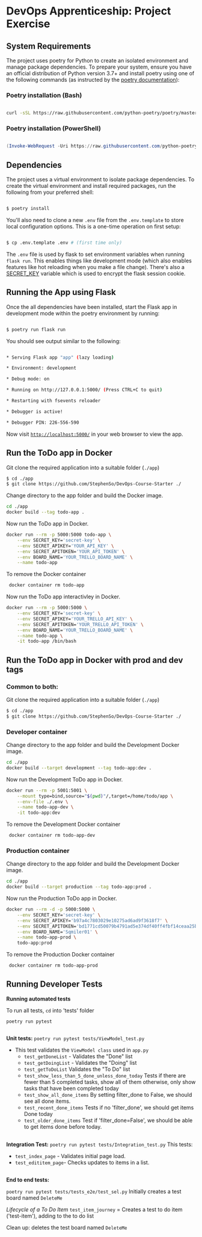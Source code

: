 # DevOps Apprenticeship: Project Exercise

## System Requirements

The project uses poetry for Python to create an isolated environment and manage package dependencies. To prepare your system, ensure you have an official distribution of Python version 3.7+ and install poetry using one of the following commands (as instructed by the [poetry documentation](https://python-poetry.org/docs/#system-requirements)):

### Poetry installation (Bash)
```bash

curl -sSL https://raw.githubusercontent.com/python-poetry/poetry/master/get-poetry.py | python

```
 ### Poetry installation (PowerShell)
 
```powershell

(Invoke-WebRequest -Uri https://raw.githubusercontent.com/python-poetry/poetry/master/get-poetry.py -UseBasicParsing).Content | python

```
## Dependencies
  

The project uses a virtual environment to isolate package dependencies. To create the virtual environment and install required packages, run the following from your preferred shell:
 
```bash

$ poetry install

```
You'll also need to clone a new `.env` file from the `.env.template` to store local configuration options. This is a one-time operation on first setup:

```bash

$ cp .env.template .env # (first time only)

``` 


The `.env` file is used by flask to set environment variables when running `flask run`. This enables things like development mode (which also enables features like hot reloading when you make a file change). There's also a [SECRET_KEY](https://flask.palletsprojects.com/en/1.1.x/config/#SECRET_KEY) variable which is used to encrypt the flask session cookie.
  

## Running the App using Flask

Once the all dependencies have been installed, start the Flask app in development mode within the poetry environment by running:

```bash

$ poetry run flask run

```
You should see output similar to the following:

```bash

* Serving Flask app "app" (lazy loading)

* Environment: development

* Debug mode: on

* Running on http://127.0.0.1:5000/ (Press CTRL+C to quit)

* Restarting with fsevents reloader

* Debugger is active!

* Debugger PIN: 226-556-590

```

Now visit [`http://localhost:5000/`](http://localhost:5000/) in your web browser to view the app.

## Run the ToDo app in Docker

Git clone the required application into a suitable folder (`./app`)
```bash
$ cd ./app
$ git clone https://github.com/StephenSo/DevOps-Course-Starter ./
```

Change directory to the app folder and build the Docker image.
```bash
cd ./app
docker build --tag todo-app .
```
Now run the ToDo app in Docker.
```bash
docker run --rm -p 5000:5000 todo-app \
    --env SECRET_KEY='secret-key' \
    --env SECRET_APIKEY='YOUR_API_KEY' \
    --env SECRET_APITOKEN='YOUR_API_TOKEN' \
    --env BOARD_NAME='YOUR_TRELLO_BOARD_NAME' \
    --name todo-app 

```

To remove the Docker container
```bash
 docker container rm todo-app
 ```

Now run the ToDo app interactivley in Docker.
```bash
docker run --rm -p 5000:5000 \
    --env SECRET_KEY='secret-key' \
    --env SECRET_APIKEY='YOUR_TRELLO_API_KEY' \
    --env SECRET_APITOKEN='YOUR_TRELLO_API_TOKEN' \
    --env BOARD_NAME='YOUR_TRELLO_BOARD_NAME' \
    --name todo-app \
    -it todo-app /bin/bash
```

## Run the ToDo app in Docker with prod and dev tags

### Common to both:
Git clone the required application into a suitable folder (`./app`)
```bash
$ cd ./app
$ git clone https://github.com/StephenSo/DevOps-Course-Starter ./
```

### Developer container

Change directory to the app folder and build the Development Docker image.
```bash
cd ./app
docker build --target development --tag todo-app:dev .
```

Now run the Development ToDo app in Docker.
```bash
docker run --rm -p 5001:5001 \
	--mount type=bind,source="$(pwd)"/,target=/home/todo/app \
	--env-file ./.env \
	--name todo-app-dev \
	-it todo-app:dev
```

To remove the Development Docker container
```bash
 docker container rm todo-app-dev
 ```

### Production container

Change directory to the app folder and build the Development Docker image.
```bash
cd ./app
docker build --target production --tag todo-app:prod .
```

Now run the Production ToDo app in Docker.
```bash
docker run --rm -d -p 5000:5000 \
	--env SECRET_KEY='secret-key' \
	--env SECRET_APIKEY='b97a4c7803029e10275ad6ad9f3618f7' \
	--env SECRET_APITOKEN='bd1771cd50079b4791ad5e374df40ff4fbf14ceaa25b3ccb301fcd13c1ca0cf9' \
	--env BOARD_NAME='Sqmiler01' \
	--name todo-app-prod \
	todo-app:prod
```

To remove the Production Docker container
```bash
 docker container rm todo-app-prod
 ```



## Running Developer Tests 

**Running automated tests**

To run all tests, `cd` into 'tests' folder

`poetry run pytest`
##
**Unit tests:** 
`poetry run pytest tests/ViewModel_test.py`

 - This test validates the `ViewModel class` used in `app.py`
	 - `test_getDoneList` - Validates the "Done" list
	 - `test_getDoingList` - Validates the "Doing" list
	 - `test_getToDoList` Validates the "To Do" list 
	 - `test_show_less_than_5_done_unless_done_today` Tests if there are fewer than 5 completed tasks, show all of them otherwise, only show tasks that have been completed today
	 - `test_show_all_done_items` By setting filter_done to False, we should see all done items.
	 - `test_recent_done_items` Tests if no 'filter_done', we should get items Done today
	 - `test_older_done_items` Test if 'filter_done=False', we should be able to get items done before today.

##

**Integration Test:**
 `poetry run pytest tests/Integration_test.py`
 This tests:
 - `test_index_page` - Validates initial page load. 
 - `test_edititem_page`- Checks updates to items in a list.

##
**End to end tests:**

`poetry run pytest tests/tests_e2e/test_sel.py`
Initially creates a test board named `DeleteMe`

*Lifecycle of a To Do Item*
`test_item_journey` = Creates a test to do item ('test-item'), adding to the to do list

Clean up: deletes the test board named `DeleteMe`